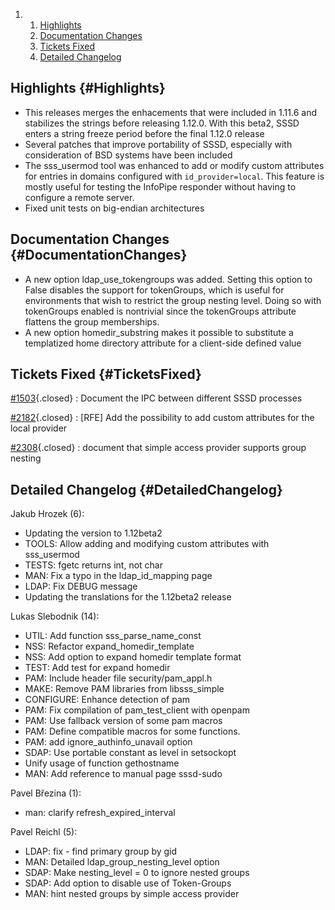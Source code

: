 <div class="wiki-toc">

1.  1.  [Highlights](#Highlights)
    2.  [Documentation Changes](#DocumentationChanges)
    3.  [Tickets Fixed](#TicketsFixed)
    4.  [Detailed Changelog](#DetailedChangelog)

</div>

Highlights {#Highlights}
----------

-   This releases merges the enhacements that were included in 1.11.6
    and stabilizes the strings before releasing 1.12.0. With this beta2,
    SSSD enters a string freeze period before the final 1.12.0 release
-   Several patches that improve portability of SSSD, especially with
    consideration of BSD systems have been included
-   The sss\_usermod tool was enhanced to add or modify custom
    attributes for entries in domains configured with
    `id_provider=local`. This feature is mostly useful for testing the
    InfoPipe responder without having to configure a remote server.
-   Fixed unit tests on big-endian architectures

Documentation Changes {#DocumentationChanges}
---------------------

-   A new option ldap\_use\_tokengroups was added. Setting this option
    to False disables the support for tokenGroups, which is useful for
    environments that wish to restrict the group nesting level. Doing so
    with tokenGroups enabled is nontrivial since the tokenGroups
    attribute flattens the group memberships.
-   A new option homedir\_substring makes it possible to substitute a
    templatized home directory attribute for a client-side defined value

Tickets Fixed {#TicketsFixed}
-------------

<div>

[\#1503](/sssd/ticket/1503 "Document the IPC between different SSSD processes"){.closed}
:   Document the IPC between different SSSD processes

[\#2182](/sssd/ticket/2182 "[RFE] Add the possibility to add custom attributes for the local provider"){.closed}
:   \[RFE\] Add the possibility to add custom attributes for the local
    provider

[\#2308](/sssd/ticket/2308 "document that simple access provider supports group nesting"){.closed}
:   document that simple access provider supports group nesting

</div>

Detailed Changelog {#DetailedChangelog}
------------------

Jakub Hrozek (6):

-   Updating the version to 1.12beta2
-   TOOLS: Allow adding and modifying custom attributes with
    sss\_usermod
-   TESTS: fgetc returns int, not char
-   MAN: Fix a typo in the ldap\_id\_mapping page
-   LDAP: Fix DEBUG message
-   Updating the translations for the 1.12beta2 release

Lukas Slebodnik (14):

-   UTIL: Add function sss\_parse\_name\_const
-   NSS: Refactor expand\_homedir\_template
-   NSS: Add option to expand homedir template format
-   TEST: Add test for expand homedir
-   PAM: Include header file security/pam\_appl.h
-   MAKE: Remove PAM libraries from libsss\_simple
-   CONFIGURE: Enhance detection of pam
-   PAM: Fix compilation of pam\_test\_client with openpam
-   PAM: Use fallback version of some pam macros
-   PAM: Define compatible macros for some functions.
-   PAM: add ignore\_authinfo\_unavail option
-   SDAP: Use portable constant as level in setsockopt
-   Unify usage of function gethostname
-   MAN: Add reference to manual page sssd-sudo

Pavel Březina (1):

-   man: clarify refresh\_expired\_interval

Pavel Reichl (5):

-   LDAP: fix - find primary group by gid
-   MAN: Detailed ldap\_group\_nesting\_level option
-   SDAP: Make nesting\_level = 0 to ignore nested groups
-   SDAP: Add option to disable use of Token-Groups
-   MAN: hint nested groups by simple access provider

